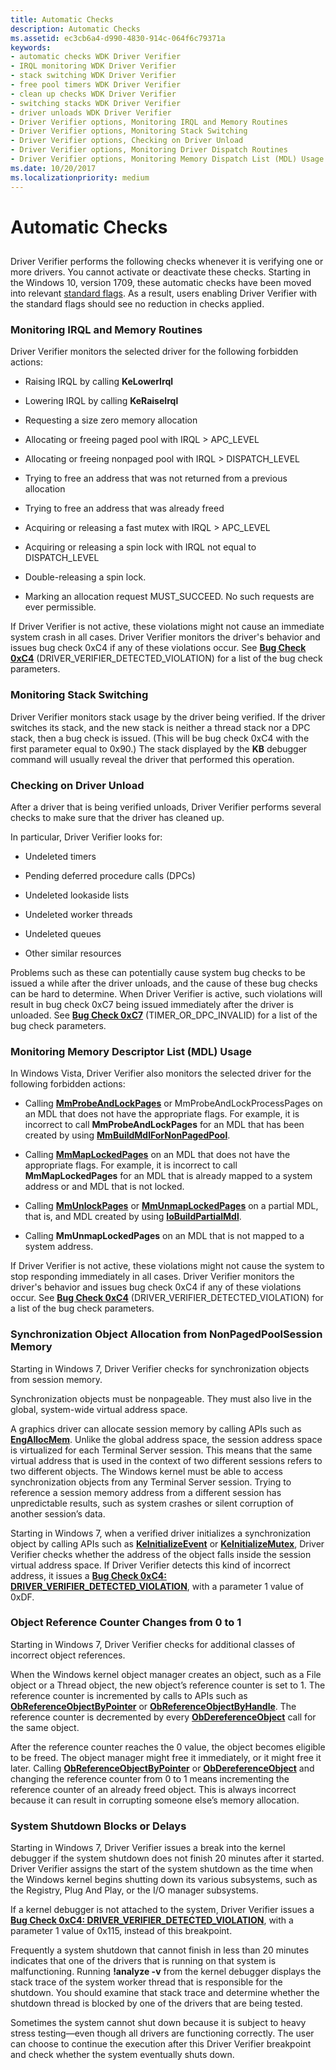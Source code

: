 ```yaml
---
title: Automatic Checks
description: Automatic Checks
ms.assetid: ec3cb6a4-d990-4830-914c-064f6c79371a
keywords:
- automatic checks WDK Driver Verifier
- IRQL monitoring WDK Driver Verifier
- stack switching WDK Driver Verifier
- free pool timers WDK Driver Verifier
- clean up checks WDK Driver Verifier
- switching stacks WDK Driver Verifier
- driver unloads WDK Driver Verifier
- Driver Verifier options, Monitoring IRQL and Memory Routines
- Driver Verifier options, Monitoring Stack Switching
- Driver Verifier options, Checking on Driver Unload
- Driver Verifier options, Monitoring Driver Dispatch Routines
- Driver Verifier options, Monitoring Memory Dispatch List (MDL) Usage
ms.date: 10/20/2017
ms.localizationpriority: medium
---
```


# Automatic Checks


## <span id="ddk_automatic_checks_tools"></span><span id="DDK_AUTOMATIC_CHECKS_TOOLS"></span>


Driver Verifier performs the following checks whenever it is verifying one or more drivers. You cannot activate or deactivate these checks. Starting in the Windows 10, version 1709, these automatic checks have been moved into relevant [standard flags](verifier-command-line.md). As a result, users enabling Driver Verifier with the standard flags should see no reduction in checks applied.

### <span id="ddk_monitoring_irql_and_memory_routines_tools"></span><span id="DDK_MONITORING_IRQL_AND_MEMORY_ROUTINES_TOOLS"></span>Monitoring IRQL and Memory Routines

Driver Verifier monitors the selected driver for the following forbidden actions:

-   Raising IRQL by calling **KeLowerIrql**

-   Lowering IRQL by calling **KeRaiseIrql**

-   Requesting a size zero memory allocation

-   Allocating or freeing paged pool with IRQL &gt; APC\_LEVEL

-   Allocating or freeing nonpaged pool with IRQL &gt; DISPATCH\_LEVEL

-   Trying to free an address that was not returned from a previous allocation

-   Trying to free an address that was already freed

-   Acquiring or releasing a fast mutex with IRQL &gt; APC\_LEVEL

-   Acquiring or releasing a spin lock with IRQL not equal to DISPATCH\_LEVEL

-   Double-releasing a spin lock.

-   Marking an allocation request MUST\_SUCCEED. No such requests are ever permissible.

If Driver Verifier is not active, these violations might not cause an immediate system crash in all cases. Driver Verifier monitors the driver's behavior and issues bug check 0xC4 if any of these violations occur. See [**Bug Check 0xC4**](https://msdn.microsoft.com/library/windows/hardware/ff560187) (DRIVER\_VERIFIER\_DETECTED\_VIOLATION) for a list of the bug check parameters.

### <span id="ddk_monitoring_stack_switching_tools"></span><span id="DDK_MONITORING_STACK_SWITCHING_TOOLS"></span>Monitoring Stack Switching

Driver Verifier monitors stack usage by the driver being verified. If the driver switches its stack, and the new stack is neither a thread stack nor a DPC stack, then a bug check is issued. (This will be bug check 0xC4 with the first parameter equal to 0x90.) The stack displayed by the **KB** debugger command will usually reveal the driver that performed this operation.

### <span id="ddk_checking_on_driver_unload_tools"></span><span id="DDK_CHECKING_ON_DRIVER_UNLOAD_TOOLS"></span>Checking on Driver Unload

After a driver that is being verified unloads, Driver Verifier performs several checks to make sure that the driver has cleaned up.

In particular, Driver Verifier looks for:

-   Undeleted timers

-   Pending deferred procedure calls (DPCs)

-   Undeleted lookaside lists

-   Undeleted worker threads

-   Undeleted queues

-   Other similar resources

Problems such as these can potentially cause system bug checks to be issued a while after the driver unloads, and the cause of these bug checks can be hard to determine. When Driver Verifier is active, such violations will result in bug check 0xC7 being issued immediately after the driver is unloaded. See [**Bug Check 0xC7**](https://msdn.microsoft.com/library/windows/hardware/ff560198) (TIMER\_OR\_DPC\_INVALID) for a list of the bug check parameters.


### <span id="Monitoring__Memory_Descriptor_List__MDL__Usage"></span><span id="monitoring__memory_descriptor_list__mdl__usage"></span><span id="MONITORING__MEMORY_DESCRIPTOR_LIST__MDL__USAGE"></span>Monitoring Memory Descriptor List (MDL) Usage

In Windows Vista, Driver Verifier also monitors the selected driver for the following forbidden actions:

-   Calling [**MmProbeAndLockPages**](https://msdn.microsoft.com/library/windows/hardware/ff554664) or MmProbeAndLockProcessPages on an MDL that does not have the appropriate flags. For example, it is incorrect to call **MmProbeAndLockPages** for an MDL that has been created by using [**MmBuildMdlForNonPagedPool**](https://msdn.microsoft.com/library/windows/hardware/ff554498).

-   Calling [**MmMapLockedPages**](https://msdn.microsoft.com/library/windows/hardware/ff554622) on an MDL that does not have the appropriate flags. For example, it is incorrect to call **MmMapLockedPages** for an MDL that is already mapped to a system address or and MDL that is not locked.

-   Calling [**MmUnlockPages**](https://msdn.microsoft.com/library/windows/hardware/ff556381) or [**MmUnmapLockedPages**](https://msdn.microsoft.com/library/windows/hardware/ff556391) on a partial MDL, that is, and MDL created by using [**IoBuildPartialMdl**](https://msdn.microsoft.com/library/windows/hardware/ff548324).

-   Calling **MmUnmapLockedPages** on an MDL that is not mapped to a system address.

If Driver Verifier is not active, these violations might not cause the system to stop responding immediately in all cases. Driver Verifier monitors the driver's behavior and issues bug check 0xC4 if any of these violations occur. See [**Bug Check 0xC4**](https://msdn.microsoft.com/library/windows/hardware/ff560187) (DRIVER\_VERIFIER\_DETECTED\_VIOLATION) for a list of the bug check parameters.

### <span id="Synchronization_Object_Allocation_from_NonPagedPoolSession_Memory"></span><span id="synchronization_object_allocation_from_nonpagedpoolsession_memory"></span><span id="SYNCHRONIZATION_OBJECT_ALLOCATION_FROM_NONPAGEDPOOLSESSION_MEMORY"></span>Synchronization Object Allocation from NonPagedPoolSession Memory

Starting in Windows 7, Driver Verifier checks for synchronization objects from session memory.

Synchronization objects must be nonpageable. They must also live in the global, system-wide virtual address space.

A graphics driver can allocate session memory by calling APIs such as [**EngAllocMem**](https://msdn.microsoft.com/library/windows/hardware/ff564176). Unlike the global address space, the session address space is virtualized for each Terminal Server session. This means that the same virtual address that is used in the context of two different sessions refers to two different objects. The Windows kernel must be able to access synchronization objects from any Terminal Server session. Trying to reference a session memory address from a different session has unpredictable results, such as system crashes or silent corruption of another session’s data.

Starting in Windows 7, when a verified driver initializes a synchronization object by calling APIs such as [**KeInitializeEvent**](https://msdn.microsoft.com/library/windows/hardware/ff552137) or [**KeInitializeMutex**](https://msdn.microsoft.com/library/windows/hardware/ff552147), Driver Verifier checks whether the address of the object falls inside the session virtual address space. If Driver Verifier detects this kind of incorrect address, it issues a [**Bug Check 0xC4: DRIVER\_VERIFIER\_DETECTED\_VIOLATION**](https://msdn.microsoft.com/library/windows/hardware/ff560187), with a parameter 1 value of 0xDF.

### <span id="Object_Reference_Counter_Changes_from_0_to_1"></span><span id="object_reference_counter_changes_from_0_to_1"></span><span id="OBJECT_REFERENCE_COUNTER_CHANGES_FROM_0_TO_1"></span>Object Reference Counter Changes from 0 to 1

Starting in Windows 7, Driver Verifier checks for additional classes of incorrect object references.

When the Windows kernel object manager creates an object, such as a File object or a Thread object, the new object’s reference counter is set to 1. The reference counter is incremented by calls to APIs such as [**ObReferenceObjectByPointer**](https://msdn.microsoft.com/library/windows/hardware/ff558686) or [**ObReferenceObjectByHandle**](https://msdn.microsoft.com/library/windows/hardware/ff558679). The reference counter is decremented by every [**ObDereferenceObject**](https://msdn.microsoft.com/library/windows/hardware/ff557724) call for the same object.

After the reference counter reaches the 0 value, the object becomes eligible to be freed. The object manager might free it immediately, or it might free it later. Calling [**ObReferenceObjectByPointer**](https://msdn.microsoft.com/library/windows/hardware/ff558686) or [**ObDereferenceObject**](https://msdn.microsoft.com/library/windows/hardware/ff557724) and changing the reference counter from 0 to 1 means incrementing the reference counter of an already freed object. This is always incorrect because it can result in corrupting someone else’s memory allocation.

### <span id="System_Shutdown_Blocks_or_Delays"></span><span id="system_shutdown_blocks_or_delays"></span><span id="SYSTEM_SHUTDOWN_BLOCKS_OR_DELAYS"></span>System Shutdown Blocks or Delays

Starting in Windows 7, Driver Verifier issues a break into the kernel debugger if the system shutdown does not finish 20 minutes after it started. Driver Verifier assigns the start of the system shutdown as the time when the Windows kernel begins shutting down its various subsystems, such as the Registry, Plug And Play, or the I/O manager subsystems.

If a kernel debugger is not attached to the system, Driver Verifier issues a [**Bug Check 0xC4: DRIVER\_VERIFIER\_DETECTED\_VIOLATION**](https://msdn.microsoft.com/library/windows/hardware/ff560187), with a parameter 1 value of 0x115, instead of this breakpoint.

Frequently a system shutdown that cannot finish in less than 20 minutes indicates that one of the drivers that is running on that system is malfunctioning. Running **!analyze -v** from the kernel debugger displays the stack trace of the system worker thread that is responsible for the shutdown. You should examine that stack trace and determine whether the shutdown thread is blocked by one of the drivers that are being tested.

Sometimes the system cannot shut down because it is subject to heavy stress testing—even though all drivers are functioning correctly. The user can choose to continue the execution after this Driver Verifier breakpoint and check whether the system eventually shuts down.

 

 





